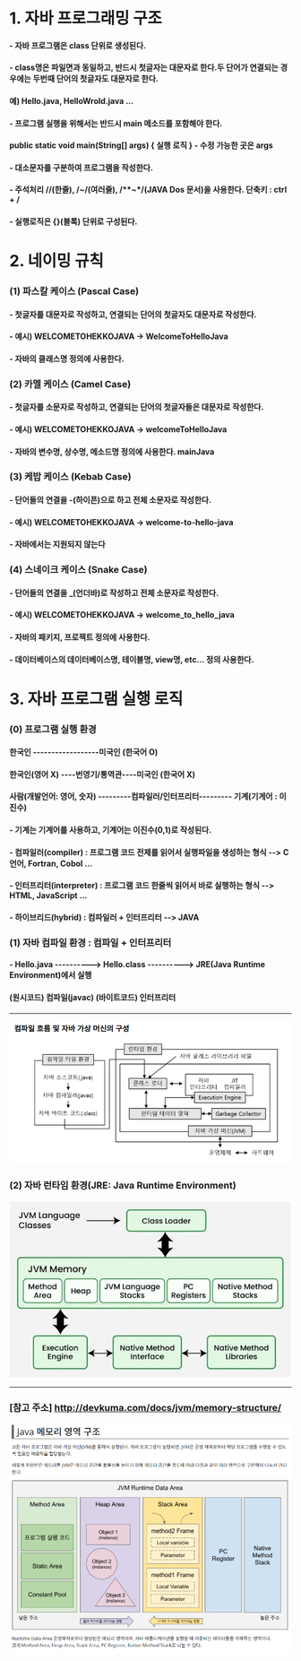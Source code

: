 # 1. 자바 프로그래밍 구조
#### - 자바 프로그램은 class 단위로 생성된다. 
#### - class명은 파일면과 동일하고, 반드시 첫글자는 대문자로 한다.두 단어가 연결되는 경우에는 두번때 단어의 첫글자도 대문자로 한다.
#### 	예) Hello.java, HelloWrold.java ...
#### - 프로그램 실행을 위해서는 반드시 main 메소드를 포함해야 한다.
####	public static void main(String[] args) { 실행 로직 } - 수정 가능한 곳은 args
#### - 대소문자를 구분하여 프로그램을 작성한다.
#### - 주석처리 //(한줄), /*~*/(여러줄), /**~*/(JAVA Dos 문서)을 사용한다. 단축키 : ctrl + /
#### - 실행로직은 {}(블록) 단위로 구성된다.

# 2. 네이밍 규칙
### (1) 파스칼 케이스 (Pascal Case)
#### - 첫글자를 대문자로 작성하고, 연결되는 단어의 첫글자도 대문자로 작성한다.
#### - 예시) WELCOMETOHEKKOJAVA -> WelcomeToHelloJava
#### - 자바의 클래스명 정의에 사용한다.

### (2) 카멜 케이스 (Camel Case)
#### - 첫글자를 소문자로 작성하고, 연결되는 단어의 첫글자들은 대문자로 작성한다.
#### - 예시) WELCOMETOHEKKOJAVA -> welcomeToHelloJava
#### - 자바의 변수명, 상수명, 메소드명 정의에 사용한다. mainJava

### (3) 케밥 케이스 (Kebab Case)
#### - 단어들의 연결을 -(하이픈)으로 하고 전체 소문자로 작성한다.
#### - 예시) WELCOMETOHEKKOJAVA -> welcome-to-hello-java
#### - 자바에서는 지원되지 않는다

### (4) 스네이크 케이스 (Snake Case) 
#### - 단어들의 연결을 _(언더바)로 작성하고 전체 소문자로 작성한다.
#### - 예시) WELCOMETOHEKKOJAVA -> welcome_to_hello_java
#### - 자바의 패키지, 프로젝트 정의에 사용한다.
#### - 데이터베이스의 데이터베이스명, 테이블명, view명, etc... 정의 사용한다.

# 3. 자바 프로그램 실행 로직
### (0) 프로그램 실행 환경
#### 한국인      ------------------미국인 (한국어 O)
#### 한국인(영어 X) ----번영기/통역관----미국인 (한국어 X)

#### 사람(개발언어: 영어, 숫자) ---------컴파일러/인터프리터--------- 기계(기게어 : 이진수)

#### - 기계는 기계어를 사용하고, 기계어는 이진수(0,1)로 작성된다.
#### - 컴파일러(compiler) : 프로그램 코드 전제를 읽어서 실행파일을 생성하는 형식 --> C언어, Fortran, Cobol ...
#### - 인터프리터(interpreter) : 프로그램 코드 한줄씩 읽어서 바로 실행하는 형식 --> HTML, JavaScript ...
#### - 하이브리드(hybrid) : 컴파일러 + 인터프리터 --> JAVA 

### (1) 자바 컴파일 환경 : 컴파일 + 인터프리터

#### - Hello.java ----------> Hello.class ----------> JRE(Java Runtime Environment)에서 실행
####   (원시코드)   컴파일(javac)  (바이트코드)    인터프리터
---
<img src="../md_images/01_jvm.png" wigth="60%" />

### (2) 자바 런타임 환경(JRE: Java Runtime Environment)
<img src="../md_images/02_jre.png" wigth="100%" />

---

### [참고 주소] http://devkuma.com/docs/jvm/memory-structure/
<img src="../md_images/02_jvm.png" wigth="60%" />